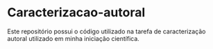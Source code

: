 # Caracterizacao-autoral
Este repositório possui o código utilizado na tarefa de caracterização autoral utilizado em minha iniciação científica.
